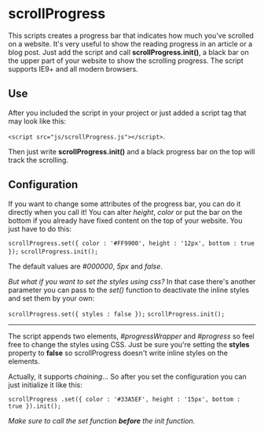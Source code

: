 scrollProgress
==============

This scripts creates a progress bar that indicates how much you've scrolled on a website. It's very useful to show the reading progress in an article or a blog post. Just add the script and call **scrollProgress.init()**, a black bar on the upper part of your website to show the scrolling progress. The script supports IE9+ and all modern browsers.


Use
---

After you included the script in your project or just added a script tag that may look like this:

 `<script src="js/scrollProgress.js"></script>`.

Then just write **scrollProgress.init()** and a black progress bar on the top will track the scrolling.


Configuration
-------------

If you want to change some attributes of the progress bar, you can do it directly when you call it! You can alter _height_, _color_ or put the bar on the bottom if you already have fixed content on the top of your website. You just have to do this:

`scrollProgress.set({
    color : '#FF9900',
    height : '12px',
    bottom : true
});`
`scrollProgress.init();`

The default values are _#000000_, _5px_ and _false_.

_But what if you want to set the styles using css?_ In that case there's another parameter you can pass to the _set()_ function to deactivate the inline styles and set them by your own:

`scrollProgress.set({
    styles : false
});`
`scrollProgress.init();`

----

The script appends two elements, _#progressWrapper_ and _#progress_ so feel free to change the styles using CSS. Just be sure you're setting the **styles** property to **false** so scrollProgress doesn't write inline styles on the elements.

Actually, it supports _chaining_... So after you set the configuration you can just initialize it like this:

`scrollProgress
	.set({
	    color : '#33A5EF',
	    height : '15px',
	    bottom : true
	}).init();`

_Make sure to call the set function **before** the init function._



